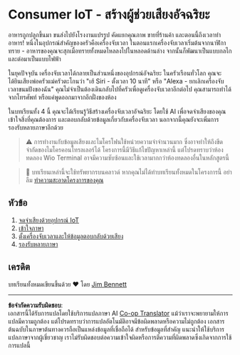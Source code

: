 <!--
CO_OP_TRANSLATOR_METADATA:
{
  "original_hash": "5de7dc1e2ddc402d415473bb795568d4",
  "translation_date": "2025-08-27T20:18:07+00:00",
  "source_file": "6-consumer/README.md",
  "language_code": "th"
}
-->
# Consumer IoT - สร้างผู้ช่วยเสียงอัจฉริยะ

อาหารถูกปลูกขึ้นมา ขนส่งไปยังโรงงานแปรรูป คัดแยกคุณภาพ ขายที่ร้านค้า และตอนนี้ถึงเวลาทำอาหาร! หนึ่งในอุปกรณ์สำคัญของครัวคือเครื่องจับเวลา ในตอนแรกเครื่องจับเวลาเริ่มต้นจากนาฬิกาทราย - อาหารของคุณจะสุกเมื่อทรายทั้งหมดไหลลงไปในหลอดด้านล่าง จากนั้นก็พัฒนาเป็นแบบกลไก และต่อมาเป็นแบบไฟฟ้า

ในยุคปัจจุบัน เครื่องจับเวลาได้กลายเป็นส่วนหนึ่งของอุปกรณ์อัจฉริยะ ในครัวเรือนทั่วโลก คุณจะได้ยินเสียงพ่อครัวแม่ครัวตะโกนว่า "เฮ้ Siri - ตั้งเวลา 10 นาที" หรือ "Alexa - ยกเลิกเครื่องจับเวลาขนมปังของฉัน" คุณไม่จำเป็นต้องเดินกลับไปที่ครัวเพื่อดูเครื่องจับเวลาอีกต่อไป คุณสามารถทำได้จากโทรศัพท์ หรือแค่พูดออกมาจากอีกฝั่งของห้อง

ในบทเรียนทั้ง 4 นี้ คุณจะได้เรียนรู้วิธีสร้างเครื่องจับเวลาอัจฉริยะ โดยใช้ AI เพื่อจดจำเสียงของคุณ เข้าใจสิ่งที่คุณต้องการ และตอบกลับด้วยข้อมูลเกี่ยวกับเครื่องจับเวลา นอกจากนี้คุณยังจะเพิ่มการรองรับหลายภาษาอีกด้วย

> ⚠️ การทำงานกับข้อมูลเสียงและไมโครโฟนใช้หน่วยความจำจำนวนมาก ซึ่งอาจทำให้ถึงขีดจำกัดของไมโครคอนโทรลเลอร์ได้ โครงการนี้มีวิธีแก้ไขปัญหาเหล่านี้ แต่โปรดทราบว่าห้องทดลอง Wio Terminal อาจมีความซับซ้อนและใช้เวลามากกว่าห้องทดลองอื่นในหลักสูตรนี้

> 💁 บทเรียนเหล่านี้จะใช้ทรัพยากรบนคลาวด์ หากคุณไม่ได้ทำบทเรียนทั้งหมดในโครงการนี้ อย่าลืม [ทำความสะอาดโครงการของคุณ](../clean-up.md)

## หัวข้อ

1. [จดจำเสียงด้วยอุปกรณ์ IoT](./lessons/1-speech-recognition/README.md)
1. [เข้าใจภาษา](./lessons/2-language-understanding/README.md)
1. [ตั้งเครื่องจับเวลาและให้ข้อมูลตอบกลับด้วยเสียง](./lessons/3-spoken-feedback/README.md)
1. [รองรับหลายภาษา](./lessons/4-multiple-language-support/README.md)

## เครดิต

บทเรียนทั้งหมดเขียนขึ้นด้วย ♥️ โดย [Jim Bennett](https://GitHub.com/JimBobBennett)

---

**ข้อจำกัดความรับผิดชอบ**:  
เอกสารนี้ได้รับการแปลโดยใช้บริการแปลภาษา AI [Co-op Translator](https://github.com/Azure/co-op-translator) แม้ว่าเราจะพยายามให้การแปลมีความถูกต้อง แต่โปรดทราบว่าการแปลอัตโนมัติอาจมีข้อผิดพลาดหรือความไม่ถูกต้อง เอกสารต้นฉบับในภาษาต้นทางควรถือเป็นแหล่งข้อมูลที่เชื่อถือได้ สำหรับข้อมูลที่สำคัญ แนะนำให้ใช้บริการแปลภาษาจากผู้เชี่ยวชาญ เราไม่รับผิดชอบต่อความเข้าใจผิดหรือการตีความที่ผิดพลาดซึ่งเกิดจากการใช้การแปลนี้